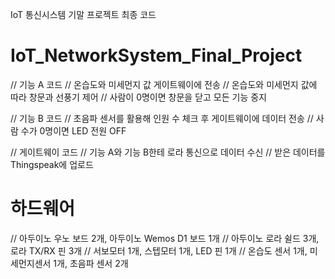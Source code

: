 IoT 통신시스템 기말 프로젝트 최종 코드
# IoT_NetworkSystem_Final_Project

// 기능 A 코드 
// 온습도와 미세먼지 값 게이트웨이에 전송
// 온습도와 미세먼지 값에 따라 창문과 선풍기 제어
// 사람이 0명이면 창문을 닫고 모든 기능 중지

// 기능 B 코드
// 초음파 센서를 활용해 인원 수 체크 후 게이트웨이에 데이터 전송
// 사람 수가 0명이면 LED 전원 OFF

// 게이트웨이 코드
// 기능 A와 기능 B한테 로라 통신으로 데이터 수신
// 받은 데이터를 Thingspeak에 업로드

# 하드웨어
// 아두이노 우노 보드 2개, 아두이노 Wemos D1 보드 1개
// 아두이노 로라 쉴드 3개, 로라 TX/RX 핀 3개
// 서보모터 1개, 스텝모터 1개, LED 핀 1개
// 온습도 센서 1개, 미세먼지센서 1개, 초음파 센서 2개

